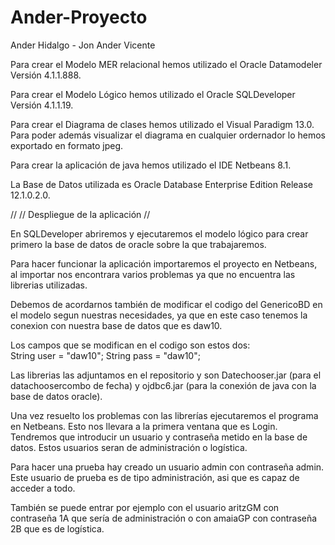# Ander-Proyecto

Ander Hidalgo - Jon Ander Vicente

Para crear el Modelo MER relacional hemos utilizado el Oracle Datamodeler Versión 4.1.1.888.

Para crear el Modelo Lógico hemos utilizado el Oracle SQLDeveloper Versión 4.1.1.19.

Para crear el Diagrama de clases hemos utilizado el Visual Paradigm 13.0. Para poder además visualizar el diagrama en cualquier ordernador lo hemos exportado en formato jpeg.

Para crear la aplicación de java hemos utilizado el IDE Netbeans 8.1.

La Base de Datos utilizada es Oracle Database Enterprise Edition Release 12.1.0.2.0.

//
// Despliegue de la aplicación
//

En SQLDeveloper abriremos y ejecutaremos el modelo lógico para crear primero la base de datos de oracle sobre la que trabajaremos.

Para hacer funcionar la aplicación importaremos el proyecto en Netbeans, al importar nos encontrara varios problemas ya que no encuentra las librerias utilizadas.

Debemos de acordarnos también de modificar el codigo del GenericoBD en el modelo segun nuestras necesidades, ya que en este caso tenemos la conexion con nuestra base de datos que es daw10.

Los campos que se modifican en el codigo son estos dos:           
  String user = "daw10";
  String pass = "daw10";

Las librerias las adjuntamos en el repositorio y son Datechooser.jar (para el datachoosercombo de fecha) y ojdbc6.jar (para la conexión de java con la base de datos oracle).

Una vez resuelto los problemas con las librerías ejecutaremos el programa en Netbeans. Esto nos llevara a la primera ventana que es Login. Tendremos que introducir un usuario y contraseña metido en la base de datos. Estos usuarios seran de administración o logística.

Para hacer una prueba hay creado un usuario admin con contraseña admin. Este usuario de prueba es de tipo administración, asi que es capaz de acceder a todo.

También se puede entrar por ejemplo con el usuario aritzGM con contraseña 1A que sería de administración o con amaiaGP con contraseña 2B que es de logística.

